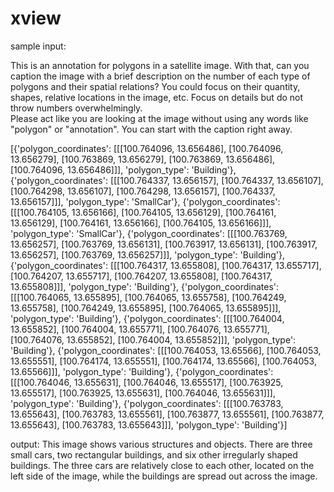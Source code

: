 # xview

sample input: 

This is an annotation for polygons in a satellite image. 
With that, can you caption the image with a brief description on the number of each type of polygons and their spatial relations? 
You could focus on their quantity, shapes, relative locations in the image, etc. Focus on details but do not throw numbers overwhelmingly.  
Please act like you are looking at the image without using any words like "polygon" or "annotation". You can start with the caption right away.  

[{'polygon_coordinates': [[[100.764096, 13.656486],
    [100.764096, 13.656279],
    [100.763869, 13.656279],
    [100.763869, 13.656486],
    [100.764096, 13.656486]]],
  'polygon_type': 'Building'},
 {'polygon_coordinates': [[[100.764337, 13.656157],
    [100.764337, 13.656107],
    [100.764298, 13.656107],
    [100.764298, 13.656157],
    [100.764337, 13.656157]]],
  'polygon_type': 'SmallCar'},
 {'polygon_coordinates': [[[100.764105, 13.656166],
    [100.764105, 13.656129],
    [100.764161, 13.656129],
    [100.764161, 13.656166],
    [100.764105, 13.656166]]],
  'polygon_type': 'SmallCar'},
 {'polygon_coordinates': [[[100.763769, 13.656257],
    [100.763769, 13.656131],
    [100.763917, 13.656131],
    [100.763917, 13.656257],
    [100.763769, 13.656257]]],
  'polygon_type': 'Building'},
 {'polygon_coordinates': [[[100.764317, 13.655808],
    [100.764317, 13.655717],
    [100.764207, 13.655717],
    [100.764207, 13.655808],
    [100.764317, 13.655808]]],
  'polygon_type': 'Building'},
 {'polygon_coordinates': [[[100.764065, 13.655895],
    [100.764065, 13.655758],
    [100.764249, 13.655758],
    [100.764249, 13.655895],
    [100.764065, 13.655895]]],
  'polygon_type': 'Building'},
 {'polygon_coordinates': [[[100.764004, 13.655852],
    [100.764004, 13.655771],
    [100.764076, 13.655771],
    [100.764076, 13.655852],
    [100.764004, 13.655852]]],
  'polygon_type': 'Building'},
 {'polygon_coordinates': [[[100.764053, 13.65566],
    [100.764053, 13.655551],
    [100.764174, 13.655551],
    [100.764174, 13.65566],
    [100.764053, 13.65566]]],
  'polygon_type': 'Building'},
 {'polygon_coordinates': [[[100.764046, 13.655631],
    [100.764046, 13.655517],
    [100.763925, 13.655517],
    [100.763925, 13.655631],
    [100.764046, 13.655631]]],
  'polygon_type': 'Building'},
 {'polygon_coordinates': [[[100.763783, 13.655643],
    [100.763783, 13.655561],
    [100.763877, 13.655561],
    [100.763877, 13.655643],
    [100.763783, 13.655643]]],
  'polygon_type': 'Building'}]
 
 
 output: This image shows various structures and objects. There are three small cars, two rectangular buildings, and six other irregularly shaped buildings. The three cars are relatively close to each other, located on the left side of the image, while the buildings are spread out across the image.
